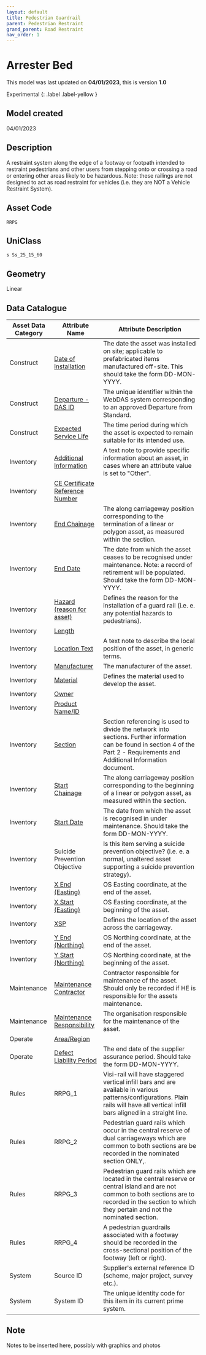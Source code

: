 ```yaml
---
layout: default
title: Pedestrian Guardrail
parent: Pedestrian Restraint
grand_parent: Road Restraint
nav_order: 1
---
```


# Arrester Bed
This model was last updated on **04/01/2023**, this is version **1.0**

Experimental
{: .label .label-yellow }

## Model created
04/01/2023

## Description
A restraint system along the
edge of a footway or footpath
intended to restraint
pedestrians and other users
from stepping onto or crossing
a road or entering other areas
likely to be hazardous. Note:
these railings are not designed
to act as road restraint for
vehicles (i.e. they are NOT a
Vehicle Restraint System).

## Asset Code
``RRPG``

## UniClass
``s Ss_25_15_60``

## Geometry
Linear

## Data Catalogue

| Asset Data Category | Attribute Name                  | Attribute Description                                                                                                                                                                                     |
|---------------------|---------------------------------|-----------------------------------------------------------------------------------------------------------------------------------------------------------------------------------------------------------|
| Construct           | [Date of Installation](https://s-cox.github.io/ADMM_data_dictionary/docs/attribute/dateofinstallation.html)            | The date the asset was installed on site; applicable to prefabricated items manufactured off-site. This should take the form DD-MON-YYYY.                                                                 |
| Construct           | [Departure - DAS ID](https://s-cox.github.io/ADMM_data_dictionary/docs/attribute/departure.html)              | The unique identifier within the WebDAS system corresponding to an approved Departure from Standard.                                                                                                      |
| Construct           | [Expected Service Life](https://s-cox.github.io/ADMM_data_dictionary/docs/attribute/expectedservicelife.html)           | The time period during which the asset is expected to remain suitable for its intended use.                                                                                                               |
| Inventory           | [Additional Information](https://s-cox.github.io/ADMM_data_dictionary/docs/attribute/additonalinformation.html)          | A text note to provide specific information about an asset, in cases where an attribute value is set to "Other".                                                                                          |
| Inventory           | [CE Certificate Reference Number](https://s-cox.github.io/ADMM_data_dictionary/docs/attribute/cecertno.html) |                                                                                                                                                                                                           |
| Inventory           | [End Chainage](https://s-cox.github.io/ADMM_data_dictionary/docs/attribute/endchainage.html)                    | The along carriageway position corresponding to the termination of a linear or polygon asset, as measured within the section.                                                                             |
| Inventory           | [End Date](https://s-cox.github.io/ADMM_data_dictionary/docs/attribute/enddate.html)                        | The date from which the asset ceases to be recognised under maintenance.  Note: a record of retirement will be populated. Should take the form DD-MON-YYYY.                                               |
| Inventory           | [Hazard (reason for asset)](https://s-cox.github.io/ADMM_data_dictionary/docs/attribute/hazardreason.html)       | Defines the reason for the installation of a guard rail (i.e. e. any potential hazards to pedestrians).                                                                                                   |
| Inventory           | [Length](https://s-cox.github.io/ADMM_data_dictionary/docs/attribute/length.html)                          |                                                                                                                                                                                                           |
| Inventory           | [Location Text](https://s-cox.github.io/ADMM_data_dictionary/docs/attribute/locationtext.html)                   | A text note to describe the local position of the asset, in generic terms.                                                                                                                                |
| Inventory           | [Manufacturer](https://s-cox.github.io/ADMM_data_dictionary/docs/attribute/manufacturer.html)                    | The manufacturer of the asset.                                                                                                                                                                            |
| Inventory           | [Material](https://s-cox.github.io/ADMM_data_dictionary/docs/attribute/material.html)                        | Defines the material used to develop the asset.                                                                                                                                                           |
| Inventory           | [Owner](https://s-cox.github.io/ADMM_data_dictionary/docs/attribute/owner.html)                           |                                                                                                                                                                                                           |
| Inventory           | [Product Name/ID](https://s-cox.github.io/ADMM_data_dictionary/docs/attribute/productname_id.html)                 |                                                                                                                                                                                                           |
| Inventory           | [Section](https://s-cox.github.io/ADMM_data_dictionary/docs/attribute/section.html)                         | Section referencing is used to divide the network into sections. Further information can be found in section 4 of the Part 2 - Requirements and Additional Information document.                          |
| Inventory           | [Start Chainage](https://s-cox.github.io/ADMM_data_dictionary/docs/attribute/startchainage.html)                  | The along carriageway position corresponding to the beginning of a linear or polygon asset, as measured within the section.                                                                               |
| Inventory           | [Start Date](https://s-cox.github.io/ADMM_data_dictionary/docs/attribute/startdate.html)                      | The date from which the asset is recognised in under maintenance. Should take the form DD-MON-YYYY.                                                                                                       |
| Inventory           | Suicide Prevention Objective    | Is this item serving a suicide prevention objective? (i.e. e. a normal, unaltered asset supporting a suicide prevention strategy).                                                                        |
| Inventory           | [X End (Easting)](https://s-cox.github.io/ADMM_data_dictionary/docs/attribute/xend_easting.html)                 | OS Easting coordinate, at the end of the asset.                                                                                                                                                           |
| Inventory           | [X Start (Easting)](https://s-cox.github.io/ADMM_data_dictionary/docs/attribute/xstart_easting.html)               | OS Easting coordinate, at the beginning of the asset.                                                                                                                                                     |
| Inventory           | [XSP](https://s-cox.github.io/ADMM_data_dictionary/docs/attribute/xsp.html)                             | Defines the location of the asset across the carriageway.                                                                                                                                                 |
| Inventory           | [Y End (Northing)](https://s-cox.github.io/ADMM_data_dictionary/docs/attribute/yend_northing.html)                | OS Northing coordinate, at the end of the asset.                                                                                                                                                          |
| Inventory           | [Y Start (Northing)](https://s-cox.github.io/ADMM_data_dictionary/docs/attribute/ystart_northing.html)              | OS Northing coordinate, at the beginning of the asset.                                                                                                                                                    |
| Maintenance         | [Maintenance Contractor](https://s-cox.github.io/ADMM_data_dictionary/docs/attribute/maintenancecontractor.html)          | Contractor responsible for maintenance of the asset. Should only be recorded if HE is responsible for the assets maintenance.                                                                             |
| Maintenance         | [Maintenance Responsibility](https://s-cox.github.io/ADMM_data_dictionary/docs/attribute/maintenanceresponsibility.html)      | The organisation responsible for the maintenance of the asset.                                                                                                                                            |
| Operate             | [Area/Region](https://s-cox.github.io/ADMM_data_dictionary/docs/attribute/area_region.html)                     |                                                                                                                                                                                                           |
| Operate             | [Defect Liability Period](https://s-cox.github.io/ADMM_data_dictionary/docs/attribute/defectliabilityperiod.html)         | The end date of the supplier assurance period. Should take the form DD-MON-YYYY.                                                                                                                          |
| Rules               | RRPG_1                          | Visi-rail will have staggered vertical infill bars and are available in various patterns/configurations. Plain rails will have all vertical infill bars aligned in a straight line.                       |
| Rules               | RRPG_2                          | Pedestrian guard rails which occur in the central reserve of dual carriageways which are common to both sections are be recorded in the nominated section ONLY,.                                          |
| Rules               | RRPG_3                          | Pedestrian guard rails which are located in the central reserve or central island and are not common to both sections are to recorded in the section to which they pertain and not the nominated section. |
| Rules               | RRPG_4                          | A pedestrian guardrails associated with a footway should be recorded in the cross-sectional position of the footway (left or right).                                                                      |
| System              | Source ID                       | Supplier's external reference ID (scheme, major project, survey etc.).                                                                                                                                    |
| System              | System ID                       | The unique identity code for this item in its current prime system.                                                                                                                                       |

## Note
Notes to be inserted here, possibly with graphics and photos
